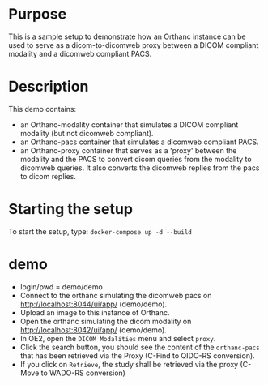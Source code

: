 # Purpose

This is a sample setup to demonstrate how an Orthanc instance can be used to serve as a dicom-to-dicomweb proxy
between a DICOM compliant modality and a dicomweb compliant PACS.

# Description

This demo contains:

- an Orthanc-modality container that simulates a DICOM compliant modality (but not dicomweb compliant).
- an Orthanc-pacs container that simulates a dicomweb compliant PACS.
- an Orthanc-proxy container that serves as a 'proxy' between the modality and the PACS to convert dicom queries from
the modality to dicomweb queries. It also converts the dicomweb replies from the pacs to dicom replies.


# Starting the setup

To start the setup, type: `docker-compose up -d --build`

# demo

- login/pwd = demo/demo
- Connect to the orthanc simulating the dicomweb pacs on [http://localhost:8044/ui/app/](http://localhost:8044/ui/app/) (demo/demo).
- Upload an image to this instance of Orthanc.
- Open the orthanc simulating the dicom modality on [http://localhost:8042/ui/app/](http://localhost:8042/ui/app/) (demo/demo).
- In OE2, open the `DICOM Modalities` menu and select `proxy`.
- Click the search button, you should see the content of the `orthanc-pacs` that has been retrieved via the Proxy (C-Find to QIDO-RS conversion).
- If you click on `Retrieve`, the study shall be retrieved via the proxy (C-Move to WADO-RS conversion)